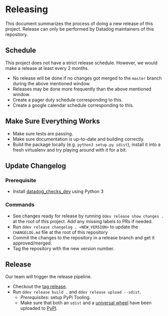 # Releasing

This document summarizes the process of doing a new release of this project.
Release can only be performed by Datadog maintainers of this repository.

## Schedule
This project does not have a strict release schedule. However, we would make a release at least every 2 months.
  - No release will be done if no changes got merged to the `master` branch during the above mentioned window.
  - Releases may be done more frequently than the above mentioned window.
  - Create a pager duty schedule corresponding to this.
  - Create a google calendar schedule corresponding to this.

## Make Sure Everything Works

* Make sure tests are passing.
* Make sure documentation is up-to-date and building correctly.
* Build the package locally (e.g. `python3 setup.py sdist`), install it into a fresh virtualenv and try playing around with it for a bit.

## Update Changelog

### Prerequisite

- Install [datadog_checks_dev](https://datadog-checks-base.readthedocs.io/en/latest/datadog_checks_dev.cli.html#installation) using Python 3

### Commands

- See changes ready for release by running `ddev release show changes .` at the root of this project. Add any missing labels to PRs if needed.
- Run `ddev release changelog . <NEW_VERSION>` to update the `CHANGELOG.md` file at the root of this repository
- Commit the changes to the repository in a release branch and get it approved/merged.
- Tag the repository with the new version number.

## Release

Our team will trigger the release pipeline.
- Checkout the [tag release](#commends).
- Run `ddev release build .` and `ddev release upload --sdist`.
  - _Prerequisites_: setup PyPi Tooling. 
  - Make sure that both an `sdist` and a [universal wheel](https://packaging.python.org/guides/distributing-packages-using-setuptools/#universal-wheels) have been uploaded to [PyPI](https://pypi.python.org/pypi/datadog/).
